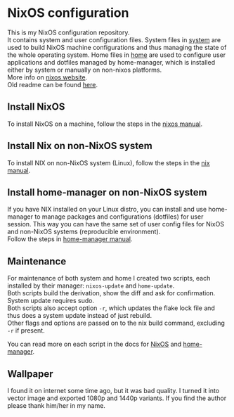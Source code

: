 # NixOS configuration

This is my NixOS configuration repository.  
It contains system and user configuration files. System files in [system](./system) are used to build NixOS machine configurations and thus managing the state of the whole operating system.
Home files in [home](./home) are used to configure user applications and dotfiles managed by home-manager, which is installed either by system or manually on non-nixos platforms.  
More info on [nixos website](https://nixos.org).  
Old readme can be found [here](./README_DETAILED.md).

## Install NixOS

To install NixOS on a machine, follow the steps in the [nixos manual](./docs/nixos.md).

## Install Nix on non-NixOS system

To install NIX on non-NixOS system (Linux), follow the steps in the [nix manual](./docs/nix.md).

## Install home-manager on non-NixOS system

If you have NIX installed on your Linux distro, you can install and use home-manager to manage packages and configurations (dotfiles) for user session. This way you can have the same set of user config files for NixOS and non-NixOS systems (reproducible environment).  
Follow the steps in [home-manager manual](./docs/home.md).

## Maintenance

For maintenance of both system and home I created two scripts, each installed by their manager: `nixos-update` and `home-update`.  
Both scripts build the derivation, show the diff and ask for confirmation. System update requires sudo.  
Both scripts also accept option `-r`, which updates the flake lock file and thus does a system update instead of just rebuild.  
Other flags and options are passed on to the nix build command, excluding `-r` if present.  

You can read more on each script in the docs for [NixOS](./docs/nixos.md) and [home-manager](./docs/home.md).

## Wallpaper

I found it on internet some time ago, but it was bad quality. I turned it into vector image and exported 1080p and 1440p variants. If you find the author please thank him/her in my name.
